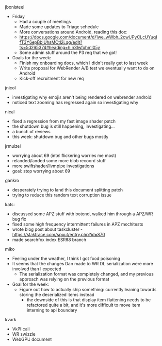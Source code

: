 jbonisteel
  * Friday
    * Had a couple of meetings
    * Made some updates to Triage schedule
    * More conversations around Android, reading this doc:
    * https://docs.google.com/document/d/1we_wWbh_2cwUPyCLcUYuqIfT3Y6epBbIUhsMCtl2Lqg/edit?ts=5d265374#heading=h.n3lwfohml05y
    * Some admin stuff around the P3 req that we got!
  * Goals for the week:
    * Finish my onboarding docs, which I didn't really get to last week
    * Write proposal for WebRender A/B test we eventually want to do on Android 
    * Kick-off recruitment for new req

jnicol
  * investigating why emojis aren't being rendered on webrender android
  * noticed text zooming has regressed again so investigating why

nical
  * fixed a regression from my fast image shader patch
  * the shutdown bug is still happening, investigating...
  * a bunch of reviews
  * this week: shutdown bug and other bugs mostly

jrmuizel
  * worrying about 69 (intel flickering worries me most)
  * relanded/landed some more blob recoord stuff
  * more swiftshader/llvmpipe investigations
  * goal: stop worrying about 69

gankro
  * desperately trying to land this document splitting patch
  * trying to reduce this random text corruption issue

kats:
  * discussed some APZ stuff with botond, walked him through a APZ/WR bug fix
  * fixed some high frequency intermittent failures in APZ mochitests
  * wrote blog post about taskcluster - https://staktrace.com/spout/entry.php?id=870
  * made searchfox index ESR68 branch

miko
  * Feeling under the weather, I think I got food poisoning
  * It seems that the changes Dan made to WR DL serialization were more involved than I expected
    * The serialization format was completely changed, and my previous approach was relying on the previous format
  * Goal for the week:
    * Figure out how to actually ship something: currently leaning towards storing the deserialized items instead
      * the downside of this is that display item flattening needs to be refactored quite a bit, and it's more difficult to move item interning to api boundary

kvark
  * VkPI call
  * WR swizzle
  * WebGPU document
